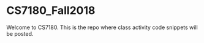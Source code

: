 # CS7180_Fall2018
Welcome to CS7180. This is the repo where class activity code snippets will be posted.
